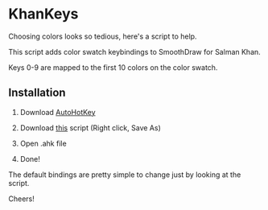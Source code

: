 
# KhanKeys

Choosing colors looks so tedious, here's a script to help.

This script adds color swatch keybindings to SmoothDraw for Salman Khan.

Keys 0-9 are mapped to the first 10 colors on the color swatch.

## Installation

1. Download [AutoHotKey](http://www.autohotkey.com/download/AutoHotkeyInstall.exe)

2. Download [this](http://github.com/jb55/khankeys/raw/master/khankeys.ahk) script (Right click, Save As)

3. Open .ahk file

4. Done!

The default bindings are pretty simple to change just by looking at the script.

Cheers!

